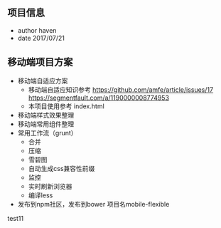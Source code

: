 ## 项目信息
- author haven  
- date 2017/07/21
## 移动端项目方案  
- 移动端自适应方案  
	- 移动端自适应知识参考 
    https://github.com/amfe/article/issues/17 
    https://segmentfault.com/a/1190000008774953                   
	- 本项目使用参考 index.html  
- 移动端样式效果整理  
- 移动端常用组件整理  
- 常用工作流（grunt）  
	- 合并  
	- 压缩  
    - 雪碧图   
    - 自动生成css兼容性前缀  
    - 监控  
    - 实时刷新浏览器  
    - 编译less  
- 发布到npm社区，发布到bower 项目名mobile-flexible  


test11


	
